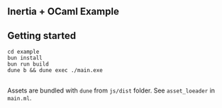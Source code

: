 ## Inertia + OCaml Example

## Getting started

```
cd example
bun install
bun run build
dune b && dune exec ./main.exe
```

##

Assets are bundled with `dune` from `js/dist` folder. See `asset_loeader` in `main.ml`.

